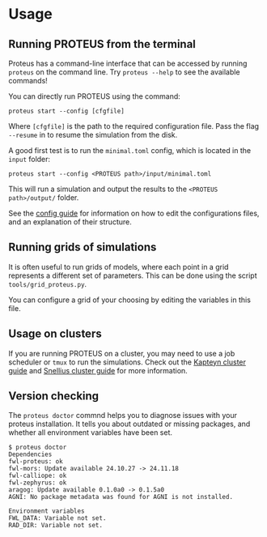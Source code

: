# Usage

## Running PROTEUS from the terminal

Proteus has a command-line interface that can be accessed by running `proteus` on the command line.
Try `proteus --help` to see the available commands!

You can directly run PROTEUS using the command:

```console
proteus start --config [cfgfile]
```

Where `[cfgfile]` is the path to the required configuration file.
Pass the flag `--resume` in to resume the simulation from the disk.

A good first test is to run the `minimal.toml` config, which is located in the `input` folder:

```console
proteus start --config <PROTEUS path>/input/minimal.toml
```
This will run a simulation and output the results to the `<PROTEUS path>/output/` folder.

See the [config guide](https://fwl-proteus.readthedocs.io/en/latest/config/) for information
on how to edit the configurations files, and an explanation of their structure.

## Running grids of simulations

It is often useful to run grids of models, where each point in a grid represents a different
set of parameters. This can be done using the script `tools/grid_proteus.py`.

You can configure a grid of your choosing by editing the variables in this file.

## Usage on clusters

If you are running PROTEUS on a cluster, you may need to use a job scheduler or `tmux` to run the simulations. Check out the [Kapteyn cluster guide](./kapteyn_cluster_guide.md) and [Snellius cluster guide](./snellius_cluster_guide.md) for more information.


## Version checking

The `proteus doctor` commnd helps you to diagnose issues with your proteus installation.
It tells you about outdated or missing packages, and whether all environment variables have been set.

```console
$ proteus doctor
Dependencies
fwl-proteus: ok
fwl-mors: Update available 24.10.27 -> 24.11.18
fwl-calliope: ok
fwl-zephyrus: ok
aragog: Update available 0.1.0a0 -> 0.1.5a0
AGNI: No package metadata was found for AGNI is not installed.

Environment variables
FWL_DATA: Variable not set.
RAD_DIR: Variable not set.
```
